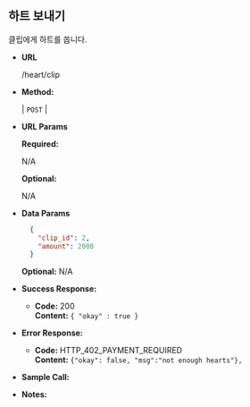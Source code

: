 **하트 보내기**
----
  
  클립에게 하트를 쏩니다.

* **URL**

  /heart/clip

* **Method:**
  
  | `POST` |
  
*  **URL Params**

   **Required:**
 
   N/A
   
   **Optional:**
 
   N/A

* **Data Params**

    ```json
      {
        "clip_id": 2,
        "amount": 2000
      }
    ```
    
    **Optional:**
        N/A

* **Success Response:**
  
  * **Code:** 200 <br />
    **Content:** `{ "okay" : true }`
 
* **Error Response:**

  * **Code:** HTTP_402_PAYMENT_REQUIRED <br />
    **Content:** `{"okay": false, "msg":"not enough hearts"}, `

* **Sample Call:**


* **Notes:**

